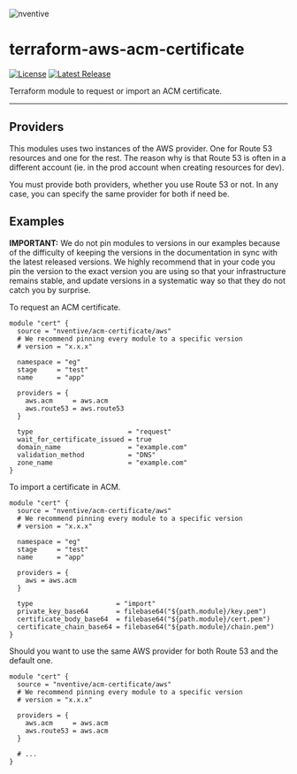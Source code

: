 ![nventive](https://nventive-public-assets.s3.amazonaws.com/nventive_logo_github.svg?v=2)

# terraform-aws-acm-certificate

[![License](https://img.shields.io/badge/License-Apache%202.0-blue.svg?style=flat-square)](LICENSE) [![Latest Release](https://img.shields.io/github/release/nventive/terraform-aws-acm-certificate.svg?style=flat-square)](https://github.com/nventive/terraform-aws-acm-certificate/releases/latest)

Terraform module to request or import an ACM certificate.

---

## Providers

This modules uses two instances of the AWS provider. One for Route 53 resources and one for the rest. The reason why is
that Route 53 is often in a different account (ie. in the prod account when creating resources for dev).

You must provide both providers, whether you use Route 53 or not. In any case, you can specify the same provider for
both if need be.

## Examples

**IMPORTANT:** We do not pin modules to versions in our examples because of the difficulty of keeping the versions in
the documentation in sync with the latest released versions. We highly recommend that in your code you pin the version
to the exact version you are using so that your infrastructure remains stable, and update versions in a systematic way
so that they do not catch you by surprise.

To request an ACM certificate.

```hcl
module "cert" {
  source = "nventive/acm-certificate/aws"
  # We recommend pinning every module to a specific version
  # version = "x.x.x"

  namespace = "eg"
  stage     = "test"
  name      = "app"

  providers = {
    aws.acm     = aws.acm
    aws.route53 = aws.route53
  }

  type                        = "request"
  wait_for_certificate_issued = true
  domain_name                 = "example.com"
  validation_method           = "DNS"
  zone_name                   = "example.com"
}
```

To import a certificate in ACM.

```hcl
module "cert" {
  source = "nventive/acm-certificate/aws"
  # We recommend pinning every module to a specific version
  # version = "x.x.x"

  namespace = "eg"
  stage     = "test"
  name      = "app"

  providers = {
    aws = aws.acm
  }

  type                     = "import"
  private_key_base64       = filebase64("${path.module}/key.pem")
  certificate_body_base64  = filebase64("${path.module}/cert.pem")
  certificate_chain_base64 = filebase64("${path.module}/chain.pem")
}
```

Should you want to use the same AWS provider for both Route 53 and the default one.

```hcl
module "cert" {
  source = "nventive/acm-certificate/aws"
  # We recommend pinning every module to a specific version
  # version = "x.x.x"

  providers = {
    aws.acm     = aws.acm
    aws.route53 = aws.acm
  }

  # ...
}
```
